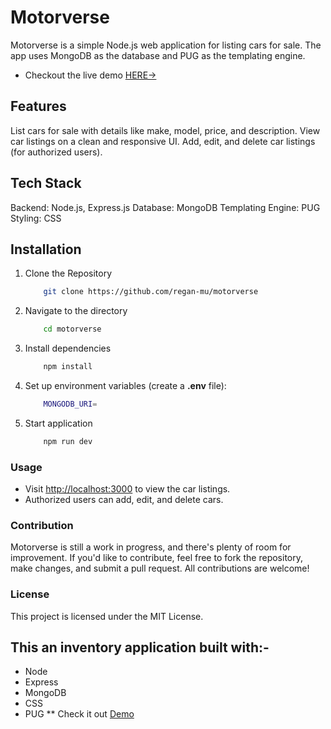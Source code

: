 # Motorverse

Motorverse is a simple Node.js web application for listing cars for sale. The app uses MongoDB as the database and PUG as the templating engine.

* Checkout the live demo [HERE->](https://motorverse.onrender.com)

## Features

List cars for sale with details like make, model, price, and description.
View car listings on a clean and responsive UI.
Add, edit, and delete car listings (for authorized users).

## Tech Stack

Backend: Node.js, Express.js
Database: MongoDB
Templating Engine: PUG
Styling: CSS

## Installation

1. Clone the Repository

    ```bash
        git clone https://github.com/regan-mu/motorverse
    ```

2. Navigate to the directory

    ```bash
        cd motorverse
    ```

3. Install dependencies

    ```bash
        npm install
    ```

4. Set up environment variables (create a **.env** file):

    ```bash
        MONGODB_URI=
    ```

5. Start application

    ```bash
        npm run dev
    ```

### Usage

* Visit <http://localhost:3000> to view the car listings.
* Authorized users can add, edit, and delete cars.

### Contribution

Motorverse is still a work in progress, and there's plenty of room for improvement. If you'd like to contribute, feel free to fork the repository, make changes, and submit a pull request. All contributions are welcome!

### License

This project is licensed under the MIT License.

## This an inventory application built with:- 

* Node
* Express
* MongoDB
* CSS
* PUG
** Check it out [Demo](https://motorverse.herokuapp.com/motorverse)